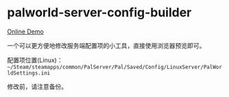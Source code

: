 # palworld-server-config-builder
[Online Demo](https://palconfig.linyoujiu.com/)

一个可以更方便地修改服务端配置项的小工具，直接使用浏览器预览即可。

配置项位置(Linux)：
`~/Steam/steamapps/common/PalServer/Pal/Saved/Config/LinuxServer/PalWorldSettings.ini`

修改前，请注意备份。